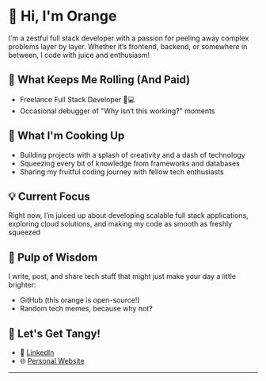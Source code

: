 # 🍊 Hi, I'm Orange

I'm a zestful full stack developer with a passion for peeling away complex problems layer by layer. Whether it’s frontend, backend, or somewhere in between, I code with juice and enthusiasm!

## 🍊 What Keeps Me Rolling (And Paid)
- Freelance Full Stack Developer 🍊💻
- Occasional debugger of "Why isn’t this working?" moments

## 🚀 What I'm Cooking Up

- Building projects with a splash of creativity and a dash of technology
- Squeezing every bit of knowledge from frameworks and databases
- Sharing my fruitful coding journey with fellow tech enthusiasts

## 💡 Current Focus

Right now, I’m juiced up about developing scalable full stack applications, exploring cloud solutions, and making my code as smooth as freshly squeezed

## 🍊 Pulp of Wisdom
I write, post, and share tech stuff that might just make your day a little brighter:
- GitHub (this orange is open-source!)
- Random tech memes, because why not?

## 🤝 Let's Get Tangy!
- 💼 [LinkedIn]()
- 🌐 [Personal Website]()

<!--
<a href="https://buymeacoffee.com/sai_documents">
  <img src="buy-coffee-button (1).png" alt="Buy Me a Coffee?" width="200" />
</a>
-->
---

<!--
[![Top Languages](https://github-readme-stats.vercel.app/api/top-langs/?username=kcmallari&layout=compact)](https://github.com/kcmallari)
-->
